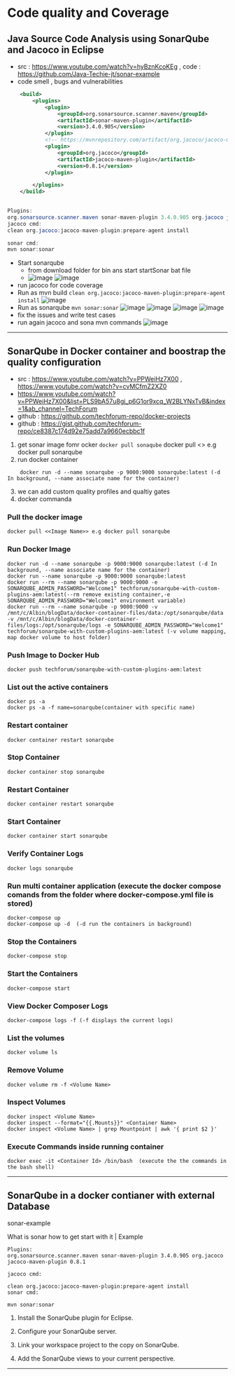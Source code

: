 # Code quality and Coverage

## Java Source Code Analysis using SonarQube and Jacoco in Eclipse 
- src : https://www.youtube.com/watch?v=hyBznKcoKEg  , code : https://github.com/Java-Techie-jt/sonar-example
- code smell , bugs and vulnerabilities
```xml
	<build>
		<plugins>
			<plugin>
				<groupId>org.sonarsource.scanner.maven</groupId>
				<artifactId>sonar-maven-plugin</artifactId>
				<version>3.4.0.905</version>
			</plugin>
			<!-- https://mvnrepository.com/artifact/org.jacoco/jacoco-maven-plugin -->
			<plugin>
				<groupId>org.jacoco</groupId>
				<artifactId>jacoco-maven-plugin</artifactId>
				<version>0.8.1</version>
			</plugin>

		</plugins>
	</build>
 
 ```
```java
Plugins:
org.sonarsource.scanner.maven sonar-maven-plugin 3.4.0.905 org.jacoco jacoco-maven-plugin 0.8.1
jacoco cmd:
clean org.jacoco:jacoco-maven-plugin:prepare-agent install

sonar cmd:
mvn sonar:sonar
```
- Start sonarqube
   - from download folder for bin ans start startSonar bat file
   - ![image](https://user-images.githubusercontent.com/69948118/224460255-ee8c1f58-dcae-4a7b-a4ac-d5b0267f95e8.png)
  ![image](https://user-images.githubusercontent.com/69948118/224460269-74c02996-3e0a-4308-a945-0d3ccbdc52db.png)
- run jacoco for code coverage
- Run as mvn build `clean org.jacoco:jacoco-maven-plugin:prepare-agent install`
![image](https://user-images.githubusercontent.com/69948118/224460330-69c45650-7496-4633-a3b1-d5bad1c6c2f0.png)
- Run as sonarqube `mvn sonar:sonar`
![image](https://user-images.githubusercontent.com/69948118/224460406-348b2f70-65df-499b-826c-dbb355004787.png)
![image](https://user-images.githubusercontent.com/69948118/224460439-872214e1-4a93-48c7-aa03-5a03635c61db.png)
![image](https://user-images.githubusercontent.com/69948118/224460448-c2c1006f-4c0e-4e58-a80e-21bb6e8bda19.png)
![image](https://user-images.githubusercontent.com/69948118/224460490-8ce587bc-d38f-4c50-89f3-1be664832a2c.png)
- fix the issues and write test cases
- run again jacoco and sona mvn commands
![image](https://user-images.githubusercontent.com/69948118/224460706-a0655ad5-91bb-409d-b92f-f990f86e81c5.png)


---
## SonarQube in Docker container and boostrap the quality configuration
 - src : https://www.youtube.com/watch?v=PPWeiHz7X00 , https://www.youtube.com/watch?v=cvMCfmZ2XZ0
 - https://www.youtube.com/watch?v=PPWeiHz7X00&list=PLS9bA57u8gj_p6G1or9xcq_W2BLYNxTvB&index=1&ab_channel=TechForum
 - github : https://github.com/techforum-repo/docker-projects
 - github : https://gist.github.com/techforum-repo/ce8387c174d92e75add7a9660ecbbc1f
1. get sonar image fomr ocker  `docker pull sonaqube`
docker pull <<Image Name>> e.g docker pull sonarqube
2. run docker container
```
	docker run -d --name sonarqube -p 9000:9000 sonarqube:latest (-d In background, --name associate name for the container)
```
3. we can add custom quality profiles and qualtiy gates
4. docker commanda
	
### Pull the docker image
```
docker pull <<Image Name>> e.g docker pull sonarqube
```
### Run Docker Image
```
docker run -d --name sonarqube -p 9000:9000 sonarqube:latest (-d In background, --name associate name for the container)
docker run --name sonarqube -p 9000:9000 sonarqube:latest
docker run --rm --name sonarqube -p 9000:9000 -e SONARQUBE_ADMIN_PASSWORD="Welcome1" techforum/sonarqube-with-custom-plugins-aem:latest(--rm remove existing container,-e SONARQUBE_ADMIN_PASSWORD="Welcome1" environment variable) 
docker run --rm --name sonarqube -p 9000:9000 -v /mnt/c/Albin/blogData/docker-container-files/data:/opt/sonarqube/data -v /mnt/c/Albin/blogData/docker-container-files/logs:/opt/sonarqube/logs -e SONARQUBE_ADMIN_PASSWORD="Welcome1" techforum/sonarqube-with-custom-plugins-aem:latest (-v volume mapping, map docker volume to host folder)
```
### Push Image to Docker Hub
```
docker push techforum/sonarqube-with-custom-plugins-aem:latest
```
### List out the active containers
```
docker ps -a 
docker ps -a -f name=sonarqube(container with specific name)
```
### Restart container
```
docker container restart sonarqube
```
### Stop Container
```
docker container stop sonarqube
```
### Restart Container
```
docker container restart sonarqube
```
### Start Container
```
docker container start sonarqube
```
### Verify Container Logs
```
docker logs sonarqube
```
### Run multi container application (execute the docker compose comands from the folder where docker-compose.yml file is stored)
```
docker-compose up
docker-compose up -d  (-d run the containers in background)
```
### Stop the Containers
```
docker-compose stop
```
### Start the Containers
```
docker-compose start
```
### View Docker Composer Logs
```
docker-compose logs -f (-f displays the current logs)
```
### List the volumes
```
docker volume ls
```
### Remove Volume
```
docker volume rm -f <Volume Name>
```
### Inspect Volumes
```
docker inspect <Volume Name>
docker inspect --format="{{.Mounts}}" <Container Name>
docker inspect <Volume Name> | grep Mountpoint | awk '{ print $2 }'
```
### Execute Commands inside running container
```
docker exec -it <Container Id> /bin/bash  (execute the the commands in the bash shell)
```
---
	
## SonarQube in a docker contianer with external Database
	
 
 

sonar-example

What is sonar how to get start with it | Example
```
Plugins:
org.sonarsource.scanner.maven sonar-maven-plugin 3.4.0.905 org.jacoco jacoco-maven-plugin 0.8.1

jacoco cmd:

clean org.jacoco:jacoco-maven-plugin:prepare-agent install
sonar cmd:

mvn sonar:sonar

```

1.  Install the SonarQube plugin for Eclipse.

2.  Configure your SonarQube server.

3.  Link your workspace project to the copy on SonarQube.

4.  Add the SonarQube views to your current perspective.

---


